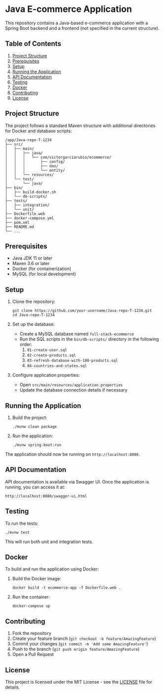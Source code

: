 # Java E-commerce Application

This repository contains a Java-based e-commerce application with a Spring Boot backend and a frontend (not specified in the current structure).

## Table of Contents

1. [Project Structure](#project-structure)
2. [Prerequisites](#prerequisites)
3. [Setup](#setup)
4. [Running the Application](#running-the-application)
5. [API Documentation](#api-documentation)
6. [Testing](#testing)
7. [Docker](#docker)
8. [Contributing](#contributing)
9. [License](#license)

## Project Structure

The project follows a standard Maven structure with additional directories for Docker and database scripts:

```
/app/Java-repo-T-1234
├── src/
│   ├── main/
│   │   ├── java/
│   │   │   └── com/victorgarciarubio/ecommerce/
│   │   │       ├── config/
│   │   │       ├── dao/
│   │   │       └── entity/
│   │   └── resources/
│   └── test/
│       └── java/
├── bin/
│   ├── build-docker.sh
│   └── db-scripts/
├── tests/
│   ├── integration/
│   └── unit/
├── Dockerfile.web
├── docker-compose.yml
├── pom.xml
├── README.md
└── ...
```

## Prerequisites

- Java JDK 11 or later
- Maven 3.6 or later
- Docker (for containerization)
- MySQL (for local development)

## Setup

1. Clone the repository:
   ```
   git clone https://github.com/your-username/Java-repo-T-1234.git
   cd Java-repo-T-1234
   ```

2. Set up the database:
   - Create a MySQL database named `full-stack-ecommerce`
   - Run the SQL scripts in the `bin/db-scripts/` directory in the following order:
     1. `01-create-user.sql`
     2. `02-create-products.sql`
     3. `03-refresh-database-with-100-products.sql`
     4. `04-countries-and-states.sql`

3. Configure application properties:
   - Open `src/main/resources/application.properties`
   - Update the database connection details if necessary

## Running the Application

1. Build the project:
   ```
   ./mvnw clean package
   ```

2. Run the application:
   ```
   ./mvnw spring-boot:run
   ```

The application should now be running on `http://localhost:8080`.

## API Documentation

API documentation is available via Swagger UI. Once the application is running, you can access it at:

```
http://localhost:8080/swagger-ui.html
```

## Testing

To run the tests:

```
./mvnw test
```

This will run both unit and integration tests.

## Docker

To build and run the application using Docker:

1. Build the Docker image:
   ```
   docker build -t ecommerce-app -f Dockerfile.web .
   ```

2. Run the container:
   ```
   docker-compose up
   ```

## Contributing

1. Fork the repository
2. Create your feature branch (`git checkout -b feature/AmazingFeature`)
3. Commit your changes (`git commit -m 'Add some AmazingFeature'`)
4. Push to the branch (`git push origin feature/AmazingFeature`)
5. Open a Pull Request

## License

This project is licensed under the MIT License - see the [LICENSE](LICENSE) file for details.
